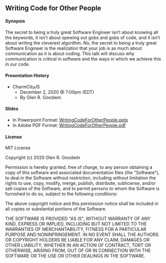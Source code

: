 ## Writing Code for Other People

#### Synopsis

The secret to being a truly great Software Engineer isn’t about knowing all the keywords, it isn’t about spewing out gobs and gobs of code, and it isn’t about writing the cleverest algorithm. No, the secret to being a truly great Software Engineer is the realization that your job is as much about communication as it is about coding. This talk will discuss why communication is critical in software and the ways in which we achieve this in our code.

#### Presentation History

* CharmCityJS
  - December 2, 2020 @ 7:00pm (EDT)
  - By Glen R. Goodwin

#### Slides

 - In Powerpoint Format: [WritingCodeForOtherPeople.pptx](https://github.com/arei/talks/raw/master/WritingCodeForOtherPeople/WritingCodeForOtherPeople.pptx)
 - In Adobe PDF Format: [WritingCodeForOtherPeople.pdf](https://github.com/arei/talks/raw/master/WritingCodeForOtherPeople/WritingCodeForOtherPeople.pdf)

#### License

MIT License

Copyright (c) 2020 Glen R. Goodwin

Permission is hereby granted, free of charge, to any person obtaining a copy
of this software and associated documentation files (the "Software"), to deal
in the Software without restriction, including without limitation the rights
to use, copy, modify, merge, publish, distribute, sublicense, and/or sell
copies of the Software, and to permit persons to whom the Software is
furnished to do so, subject to the following conditions:

The above copyright notice and this permission notice shall be included in all
copies or substantial portions of the Software.

THE SOFTWARE IS PROVIDED "AS IS", WITHOUT WARRANTY OF ANY KIND, EXPRESS OR
IMPLIED, INCLUDING BUT NOT LIMITED TO THE WARRANTIES OF MERCHANTABILITY,
FITNESS FOR A PARTICULAR PURPOSE AND NONINFRINGEMENT. IN NO EVENT SHALL THE
AUTHORS OR COPYRIGHT HOLDERS BE LIABLE FOR ANY CLAIM, DAMAGES OR OTHER
LIABILITY, WHETHER IN AN ACTION OF CONTRACT, TORT OR OTHERWISE, ARISING FROM,
OUT OF OR IN CONNECTION WITH THE SOFTWARE OR THE USE OR OTHER DEALINGS IN THE
SOFTWARE.
